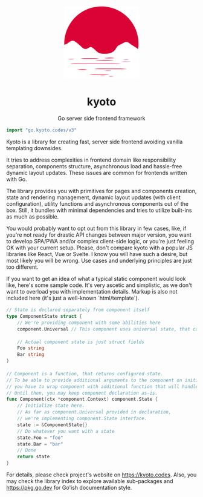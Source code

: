 
<p align="center">
    <img width="200" src="logo.svg" />
</p>

<h1 align="center">kyoto</h1>

<p align="center">
    Go server side frontend framework
</p>

```go
import "go.kyoto.codes/v3"
```

Kyoto is a library for creating fast, server side frontend avoiding vanilla templating downsides.

It tries to address complexities in frontend domain like responsibility separation, components structure, asynchronous load and hassle\-free dynamic layout updates. These issues are common for frontends written with Go.

The library provides you with primitives for pages and components creation, state and rendering management, dynamic layout updates \(with client configuration\), utility functions and asynchronous components out of the box. Still, it bundles with minimal dependencies and tries to utilize built\-ins as much as possible.

You would probably want to opt out from this library in few cases, like, if you're not ready for drastic API changes between major version, you want to develop SPA/PWA and/or complex client\-side logic, or you're just feeling OK with your current setup. Please, don't compare kyoto with a popular JS libraries like React, Vue or Svelte. I know you will have such a desire, but most likely you will be wrong. Use cases and underlying principles are just too different.

If you want to get an idea of what a typical static component would look like, here's some sample code. It's very ascetic and simplistic, as we don't want to overload you with implementation details. Markup is also not included here \(it's just a well\-known \`html/template\`\).

```go
// State is declared separately from component itself
type ComponentState struct {
	// We're providing component with some abilities here
	component.Universal // This component uses universal state, that can be (un)marshalled with both server and client

	// Actual component state is just struct fields
	Foo string
	Bar string
}

// Component is a function, that returns configured state.
// To be able to provide additional arguments to the component on initialization,
// you have to wrap component with additional function that will handle args and return actual component.
// Until then, you may keep component declaration as-is.
func Component(ctx *component.Context) component.State {
	// Initialize state here.
	// As far as component.Universal provided in declaration,
	// we're implementing component.State interface.
	state := &ComponentState{}
	// Do whatever you want with a state
	state.Foo = "foo"
	state.Bar = "bar"
	// Done
	return state
}
```

For details, please check project's website on https://kyoto.codes. Also, you may check the library index to explore available sub\-packages and https://pkg.go.dev for Go'ish documentation style.
